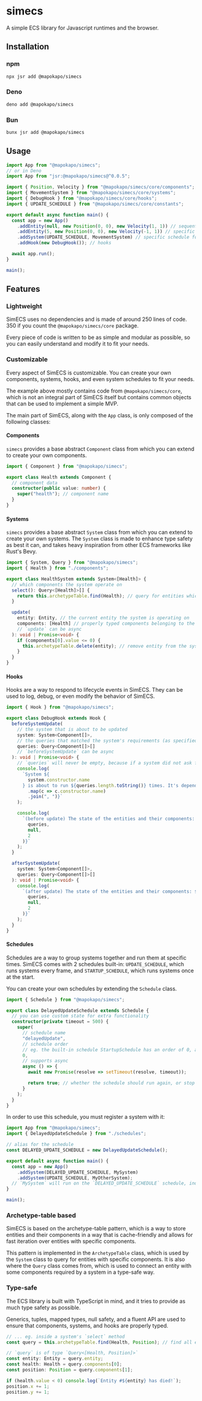 # simecs

A simple ECS library for Javascript runtimes and the browser.

## Installation

### npm

```sh
npx jsr add @mapokapo/simecs
```

### Deno

```sh
deno add @mapokapo/simecs
```

### Bun

```sh
bunx jsr add @mapokapo/simecs
```

## Usage

```ts
import App from "@mapokapo/simecs";
// or in Deno
import App from "jsr:@mapokapo/simecs@^0.0.5";

import { Position, Velocity } from "@mapokapo/simecs/core/components";
import { MovementSystem } from "@mapokapo/simecs/core/systems";
import { DebugHook } from "@mapokapo/simecs/core/hooks";
import { UPDATE_SCHEDULE } from "@mapokapo/simecs/core/constants";

export default async function main() {
  const app = new App()
    .addEntity(null, new Position(0, 0), new Velocity(1, 1)) // sequential id
    .addEntity(5, new Position(0, 0), new Velocity(-1, 1)) // specific id (5)
    .addSystem(UPDATE_SCHEDULE, MovementSystem) // specific schedule for systems to run on
    .addHook(new DebugHook()); // hooks

  await app.run();
}

main();
```

## Features

### Lightweight

SimECS uses no dependencies and is made of around 250 lines of code. 350 if you
count the `@mapokapo/simecs/core` package.

Every piece of code is written to be as simple and modular as possible, so you
can easily understand and modify it to fit your needs.

### Customizable

Every aspect of SimECS is customizable. You can create your own components,
systems, hooks, and even system schedules to fit your needs.

The example above mostly contains code from `@mapokapo/simecs/core`, which is
not an integral part of SimECS itself but contains common objects that can be
used to implement a simple MVP.

The main part of SimECS, along with the `App` class, is only composed of the
following classes:

#### Components

`simecs` provides a base abstract `Component` class from which you can extend to
create your own components.

```ts
import { Component } from "@mapokapo/simecs";

export class Health extends Component {
  // component data
  constructor(public value: number) {
    super("health"); // component name
  }
}
```

#### Systems

`simecs` provides a base abstract `System` class from which you can extend to
create your own systems. The `System` class is made to enhance type safety as
best it can, and takes heavy inspiration from other ECS frameworks like Rust's
Bevy.

```ts
import { System, Query } from "@mapokapo/simecs";
import { Health } from "./components";

export class HealthSystem extends System<[Health]> {
  // which components the system operate on
  select(): Query<[Health]>[] {
    return this.archetypeTable.find(Health); // query for entities which have specific components. `archetypeTable` comes from the `System` superclass.
  }

  update(
    entity: Entity, // the current entity the system is operating on
    components: [Health] // properly typed components belonging to the entity
    // `update` can be async
  ): void | Promise<void> {
    if (components[0].value <= 0) {
      this.archetypeTable.delete(entity); // remove entity from the system
    }
  }
}
```

#### Hooks

Hooks are a way to respond to lifecycle events in SimECS. They can be used to
log, debug, or even modify the behavior of SimECS.

```ts
import { Hook } from "@mapokapo/simecs";

export class DebugHook extends Hook {
  beforeSystemUpdate(
    // the system that is about to be updated
    system: System<Component[]>,
    // the queries that matched the system's requirements (as specified in the system's `select` method)
    queries: Query<Component[]>[]
    // `beforeSystemUpdate` can be async
  ): void | Promise<void> {
    // `queries` will never be empty, because if a system did not ask for any components, then it won't be called, and neither will its hooks
    console.log(
      `System ${
        system.constructor.name
      } is about to run ${queries.length.toString()} times. It's dependencies are: ${queries[0].components
        .map(c => c.constructor.name)
        .join(", ")}`
    );

    console.log(
      `(before update) The state of the entities and their components: ${JSON.stringify(
        queries,
        null,
        2
      )}`
    );
  }

  afterSystemUpdate(
    system: System<Component[]>,
    queries: Query<Component[]>[]
  ): void | Promise<void> {
    console.log(
      `(after update) The state of the entities and their components: ${JSON.stringify(
        queries,
        null,
        2
      )}`
    );
  }
}
```

#### Schedules

Schedules are a way to group systems together and run them at specific times.
SimECS comes with 2 schedules built-in: `UPDATE_SCHEDULE`, which runs systems
every frame, and `STARTUP_SCHEDULE`, which runs systems once at the start.

You can create your own schedules by extending the `Schedule` class.

```ts
import { Schedule } from "@mapokapo/simecs";

export class DelayedUpdateSchedule extends Schedule {
  // you can use custom state for extra functionality
  constructor(private timeout = 500) {
    super(
      // schedule name
      "delayedUpdate",
      // schedule order
      // eg. the built-in schedule StartupSchedule has an order of 0, and UpdateSchedule has an order of 1
      0,
      // supports async
      async () => {
        await new Promise(resolve => setTimeout(resolve, timeout));

        return true; // whether the schedule should run again, or stop and continue with the next schedule
      }
    );
  }
}
```

In order to use this schedule, you must register a system with it:

```ts
import App from "@mapokapo/simecs";
import { DelayedUpdateSchedule } from "./schedules";

// alias for the schedule
const DELAYED_UPDATE_SCHEDULE = new DelayedUpdateSchedule();

export default async function main() {
  const app = new App()
    .addSystem(DELAYED_UPDATE_SCHEDULE, MySystem)
    .addSystem(UPDATE_SCHEDULE, MyOtherSystem);
  // `MySystem` will run on the `DELAYED_UPDATE_SCHEDULE` schedule, independently from `MyOtherSystem` which will run on the `UPDATE_SCHEDULE` schedule
}

main();
```

### Archetype-table based

SimECS is based on the archetype-table pattern, which is a way to store entities
and their components in a way that is cache-friendly and allows for fast
iteration over entities with specific components.

This pattern is implemented in the `ArchetypeTable` class, which is used by the
`System` class to query for entities with specific components. It is also where
the `Query` class comes from, which is used to connect an entity with some
components required by a system in a type-safe way.

### Type-safe

The ECS library is built with TypeScript in mind, and it tries to provide as
much type safety as possible.

Generics, tuples, mapped types, null safety, and a fluent API are used to ensure
that components, systems, and hooks are properly typed.

```ts
// ... eg. inside a system's `select` method
const query = this.archetypeTable.find(Health, Position); // find all entities which have both Health and Position components

// `query` is of type `Query<[Health, Position]>`
const entity: Entity = query.entity;
const health: Health = query.components[0];
const position: Position = query.components[1];

if (health.value < 0) console.log(`Entity #${entity} has died!`);
position.x += 1;
position.y += 1;
```
